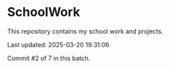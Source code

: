 # SchoolWork

This repository contains my school work and projects.

Last updated: 2025-03-20 19:31:06

Commit #2 of 7 in this batch.